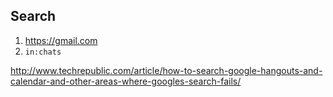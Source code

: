 ## Search

1. https://gmail.com
2. `in:chats`

http://www.techrepublic.com/article/how-to-search-google-hangouts-and-calendar-and-other-areas-where-googles-search-fails/
